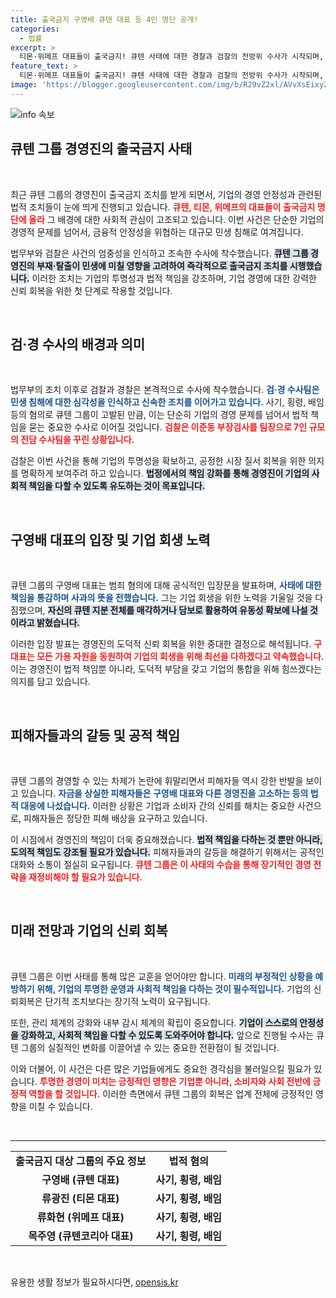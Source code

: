 ```yaml
---
title: 출국금지 구영배 큐텐 대표 등 4인 명단 공개!
categories:
  - 법률
excerpt: >
  티몬·위메프 대표들이 출국금지! 큐텐 사태에 대한 경찰과 검찰의 전방위 수사가 시작되며, 경영진의 사기 및 배임 혐의가 제기됐다. 과연 이번 사건의 진실은 무엇일까? 경영진의 책임이 어떻게 밝혀질지 주목된다!
feature_text: >
  티몬·위메프 대표들이 출국금지! 큐텐 사태에 대한 경찰과 검찰의 전방위 수사가 시작되며, 경영진의 사기 및 배임 혐의가 제기됐다. 과연 이번 사건의 진실은 무엇일까? 경영진의 책임이 어떻게 밝혀질지 주목된다!
image: 'https://blogger.googleusercontent.com/img/b/R29vZ2xl/AVvXsEixyZcFfHzMRdzZMjFBmAUKJYCLCGyLL1o632UiGVXcaFdKo_bkvkuCioo0uUKlGfBVcT3P84aROyZIXSBEx3Aw5nCQ3pTgDom1WDC4m8eifvWiAmWEEVb4x6G_l8C0QH225ldMjyaFvpxGEBGNO37VmDTDMHGhJPq73UglMfDca1-0aw/s1600/blogspot.png'
---
```


<p><img src="https://blogger.googleusercontent.com/img/b/R29vZ2xl/AVvXsEixyZcFfHzMRdzZMjFBmAUKJYCLCGyLL1o632UiGVXcaFdKo_bkvkuCioo0uUKlGfBVcT3P84aROyZIXSBEx3Aw5nCQ3pTgDom1WDC4m8eifvWiAmWEEVb4x6G_l8C0QH225ldMjyaFvpxGEBGNO37VmDTDMHGhJPq73UglMfDca1-0aw/s1600/blogspot.png" alt="info 속보" /></p>

<h2 data-ke-size="size26">큐텐 그룹 경영진의 출국금지 사태</h2>

<p data-ke-size="size16">&nbsp;</p>

<p>최근 큐텐 그룹의 경영진이 출국금지 조치를 받게 되면서, 기업의 경영 안정성과 관련된 법적 조치들이 눈에 띄게 진행되고 있습니다. <b><span style="color: #ee2323;">큐텐, 티몬, 위메프의 대표들이 출국금지 명단에 올라</span></b> 그 배경에 대한 사회적 관심이 고조되고 있습니다. 이번 사건은 단순한 기업의 경영적 문제를 넘어서, 금융적 안정성을 위협하는 대규모 민생 침해로 여겨집니다. </p>

<p>법무부와 검찰은 사건의 엄중성을 인식하고 조속한 수사에 착수했습니다. <b><span style="background-color: #21538527;">큐텐 그룹 경영진의 부재·탈출이 민생에 미칠 영향을 고려하여 즉각적으로 출국금지 조치를 시행했습니다.</span></b> 이러한 조치는 기업의 투명성과 법적 책임을 강조하며, 기업 경영에 대한 강력한 신뢰 회복을 위한 첫 단계로 작용할 것입니다. </p>

<p data-ke-size="size16">&nbsp;</p>

<h2 data-ke-size="size26">검·경 수사의 배경과 의미</h2>

<p data-ke-size="size16">&nbsp;</p>

<p>법무부의 조치 이후로 검찰과 경찰은 본격적으로 수사에 착수했습니다. <b><span style="color: #1a5490;">검·경 수사팀은 민생 침해에 대한 심각성을 인식하고 신속한 조치를 이어가고 있습니다.</span></b> 사기, 횡령, 배임 등의 혐의로 큐텐 그룹이 고발된 만큼, 이는 단순히 기업의 경영 문제를 넘어서 법적 책임을 묻는 중요한 수사로 이어질 것입니다. <b><span style="color: #ee2323;">검찰은 이준동 부장검사를 팀장으로 7인 규모의 전담 수사팀을 꾸린 상황입니다.</span></b></p>

<p>검찰은 이번 사건을 통해 기업의 투명성을 확보하고, 공정한 시장 질서 회복을 위한 의지를 명확하게 보여주려 하고 있습니다. <b><span style="background-color: #21538527;">법정에서의 책임 강화를 통해 경영진이 기업의 사회적 책임을 다할 수 있도록 유도하는 것이 목표입니다.</span></b></p>

<p data-ke-size="size16">&nbsp;</p>

<h2 data-ke-size="size26">구영배 대표의 입장 및 기업 회생 노력</h2>

<p data-ke-size="size16">&nbsp;</p>

<p>큐텐 그룹의 구영배 대표는 범죄 혐의에 대해 공식적인 입장문을 발표하며, <b><span style="color: #1a5490;">사태에 대한 책임을 통감하며 사과의 뜻을 전했습니다.</span></b> 그는 기업 회생을 위한 노력을 기울일 것을 다짐했으며, <b><span style="background-color: #21538527;">자신의 큐텐 지분 전체를 매각하거나 담보로 활용하여 유동성 확보에 나설 것이라고 밝혔습니다.</span></b></p>

<p>이러한 입장 발표는 경영진의 도덕적 신뢰 회복을 위한 중대한 결정으로 해석됩니다. <b><span style="color: #ee2323;">구 대표는 모든 가용 자원을 동원하여 기업의 회생을 위해 최선을 다하겠다고 약속했습니다.</span></b> 이는 경영진이 법적 책임뿐 아니라, 도덕적 부담을 갖고 기업의 통합을 위해 힘쓰겠다는 의지를 담고 있습니다.</p>

<p data-ke-size="size16">&nbsp;</p>

<h2 data-ke-size="size26">피해자들과의 갈등 및 공적 책임</h2>

<p data-ke-size="size16">&nbsp;</p>

<p>큐텐 그룹의 경영할 수 있는 차제가 논란에 휘말리면서 피해자들 역시 강한 반발을 보이고 있습니다. <b><span style="color: #1a5490;">자금을 상실한 피해자들은 구영배 대표와 다른 경영진을 고소하는 등의 법적 대응에 나섰습니다.</span></b> 이러한 상황은 기업과 소비자 간의 신뢰를 해치는 중요한 사건으로, 피해자들은 정당한 피해 배상을 요구하고 있습니다.</p>

<p>이 시점에서 경영진의 책임이 더욱 중요해졌습니다. <b><span style="background-color: #21538527;">법적 책임을 다하는 것 뿐만 아니라, 도의적 책임도 강조될 필요가 있습니다.</span></b> 피해자들과의 갈등을 해결하기 위해서는 공적인 대화와 소통이 절실히 요구됩니다. <b><span style="color: #ee2323;">큐텐 그룹은 이 사태의 수습을 통해 장기적인 경영 전략을 재정비해야 할 필요가 있습니다.</span></b></p>

<p data-ke-size="size16">&nbsp;</p>

<h2 data-ke-size="size26">미래 전망과 기업의 신뢰 회복</h2>

<p data-ke-size="size16">&nbsp;</p>

<p>큐텐 그룹은 이번 사태를 통해 많은 교훈을 얻어야만 합니다. <b><span style="color: #1a5490;">미래의 부정적인 상황을 예방하기 위해, 기업의 투명한 운영과 사회적 책임을 다하는 것이 필수적입니다.</span></b> 기업의 신뢰회복은 단기적 조치보다는 장기적 노력이 요구됩니다. </p>

<p>또한, 관리 체계의 강화와 내부 감시 체계의 확립이 중요합니다. <b><span style="background-color: #21538527;">기업이 스스로의 안정성을 강화하고, 사회적 책임을 다할 수 있도록 도와주어야 합니다.</span></b> 앞으로 진행될 수사는 큐텐 그룹의 실질적인 변화를 이끌어낼 수 있는 중요한 전환점이 될 것입니다. </p>

<p>이와 더불어, 이 사건은 다른 많은 기업들에게도 중요한 경각심을 불러일으킬 필요가 있습니다. <b><span style="color: #ee2323;">투명한 경영이 미치는 긍정적인 영향은 기업뿐 아니라, 소비자와 사회 전반에 긍정적 역할을 할 것입니다.</span></b> 이러한 측면에서 큐텐 그룹의 회복은 업계 전체에 긍정적인 영향을 미칠 수 있습니다. </p>

<p data-ke-size="size16">&nbsp;</p>

<hr>

<table style="text-align: center; width: 100%;">
  <tbody>
    <tr>
      <td style="text-align: center; height: 17px;"><b>출국금지 대상 그룹의 주요 정보</b></td>
      <td style="text-align: center; height: 17px;"><b>법적 혐의</b></td>
    </tr>
    <tr>
      <td style="text-align: center; height: 17px;"><b>구영배 (큐텐 대표)</b></td>
      <td style="text-align: center; height: 17px;"><b>사기, 횡령, 배임</b></td>
    </tr>
    <tr>
      <td style="text-align: center; height: 17px;"><b>류광진 (티몬 대표)</b></td>
      <td style="text-align: center; height: 17px;"><b>사기, 횡령, 배임</b></td>
    </tr>
    <tr>
      <td style="text-align: center; height: 17px;"><b>류화현 (위메프 대표)</b></td>
      <td style="text-align: center; height: 17px;"><b>사기, 횡령, 배임</b></td>
    </tr>
    <tr>
      <td style="text-align: center; height: 17px;"><b>목주영 (큐텐코리아 대표)</b></td>
      <td style="text-align: center; height: 17px;"><b>사기, 횡령, 배임</b></td>
    </tr>
  </tbody>
</table>

<p data-ke-size="size16">&nbsp;</p>
유용한 생활 정보가 필요하시다면, <a href="https://opensis.kr" rel="dofollow">opensis.kr</a>


